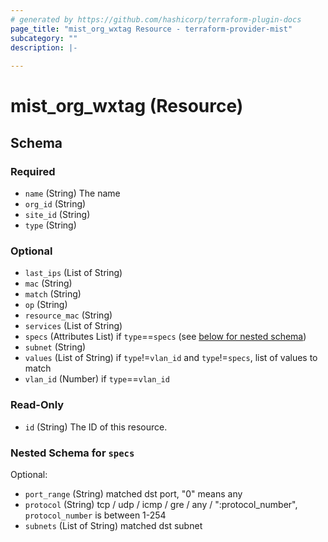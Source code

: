```yaml
---
# generated by https://github.com/hashicorp/terraform-plugin-docs
page_title: "mist_org_wxtag Resource - terraform-provider-mist"
subcategory: ""
description: |-
  
---
```


# mist_org_wxtag (Resource)





<!-- schema generated by tfplugindocs -->
## Schema

### Required

- `name` (String) The name
- `org_id` (String)
- `site_id` (String)
- `type` (String)

### Optional

- `last_ips` (List of String)
- `mac` (String)
- `match` (String)
- `op` (String)
- `resource_mac` (String)
- `services` (List of String)
- `specs` (Attributes List) if `type`==`specs` (see [below for nested schema](#nestedatt--specs))
- `subnet` (String)
- `values` (List of String) if `type`!=`vlan_id` and `type`!=`specs`, list of values to match
- `vlan_id` (Number) if `type`==`vlan_id`

### Read-Only

- `id` (String) The ID of this resource.

<a id="nestedatt--specs"></a>
### Nested Schema for `specs`

Optional:

- `port_range` (String) matched dst port, "0" means any
- `protocol` (String) tcp / udp / icmp / gre / any / ":protocol_number", `protocol_number` is between 1-254
- `subnets` (List of String) matched dst subnet
